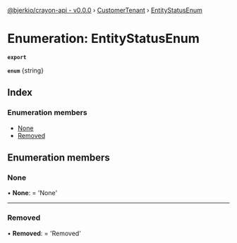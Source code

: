 [@bjerkio/crayon-api - v0.0.0](../README.md) › [CustomerTenant](../modules/customertenant.md) › [EntityStatusEnum](customertenant.entitystatusenum.md)

# Enumeration: EntityStatusEnum

**`export`** 

**`enum`** {string}

## Index

### Enumeration members

* [None](customertenant.entitystatusenum.md#none)
* [Removed](customertenant.entitystatusenum.md#removed)

## Enumeration members

###  None

• **None**: =  <any> 'None'

___

###  Removed

• **Removed**: =  <any> 'Removed'
